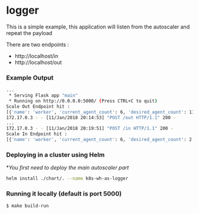 # logger

This is a simple example, this application will listen from the autoscaler and repeat the payload

There are two endpoints :
* http://localhost/in
* http://localhost/out

### Example Output

```bash
...
 * Serving Flask app "main"
 * Running on http://0.0.0.0:5000/ (Press CTRL+C to quit)
Scale Out Endpoint hit :
[{'name': 'worker', 'current_agent_count': 6, 'desired_agent_count': 11}]
172.17.0.3 - - [11/Jan/2018 20:14:53] "POST /out HTTP/1.1" 200 -
...
172.17.0.3 - - [11/Jan/2018 20:19:51] "POST /in HTTP/1.1" 200 -
Scale In Endpoint hit :
[{'name': 'worker', 'current_agent_count': 6, 'desired_agent_count': 2, 'target_nodes': ['ju-cluster-worker-0', 'ju-cluster-worker-1', 'ju-cluster-worker-4', 'ju-cluster-worker-5']}]
```

### Deploying in a cluster using Helm

**You first need to deploy the main autoscaler part*

```bash
helm install ./chart/. --name k8s-wh-as-logger
```

### Running it locally (default is port 5000)
```bash
$ make build-run
```
